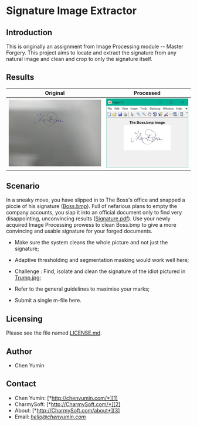 **Signature Image Extractor**
========================


Introduction
------------------------
This is originally an assignment from Image Processing module -- Master Forgery. This project aims to locate and extract the signature from any natural image and clean and crop to only the signature itself.


Results
------------------------
| Original | Processed |
| :---: |:---:|
| ![Original](Boss.bmp) | ![Processed](result_boss.jpg) |


Scenario
------------------------
In a sneaky move, you have slipped in to The Boss's office and snapped a piccie of his signature ([Boss.bmp](Boss.bmp)). Full of nefarious plans to empty the company accounts, you slap it into an official document only to find very disappointing, unconvincing results ([Signature.pdf](Signature.pdf)). Use your newly acquired Image Processing prowess to clean Boss.bmp to give a more convincing and usable signature for your forged documents. 

- Make sure the system cleans the whole picture and not just the signature;

- Adaptive thresholding and segmentation masking would work well here;

- Challenge : Find, isolate and clean the signature of the idiot pictured in [Trump.jpg](Trump.jpg);

- Refer to the general guidelines to maximise your marks;

- Submit a single m-file here.


Licensing
------------------------
Please see the file named [LICENSE.md](LICENSE.md).


Author
------------------------
* Chen Yumin  


Contact
------------------------
* Chen Yumin: [*http://chenyumin.com/*][1]
* CharmySoft: [*http://CharmySoft.com/*][2]  
* About: [*http://CharmySoft.com/about*][3]  
* Email: [*hello@chenyumin.com*](mailto:hello@chenyumin.com)  

[1]: http://chenyumin.com/ "Chen Yumin"
[2]: http://www.CharmySoft.com/ "CharmySoft"
[3]: http://www.CharmySoft.com/about "About CharmySoft"